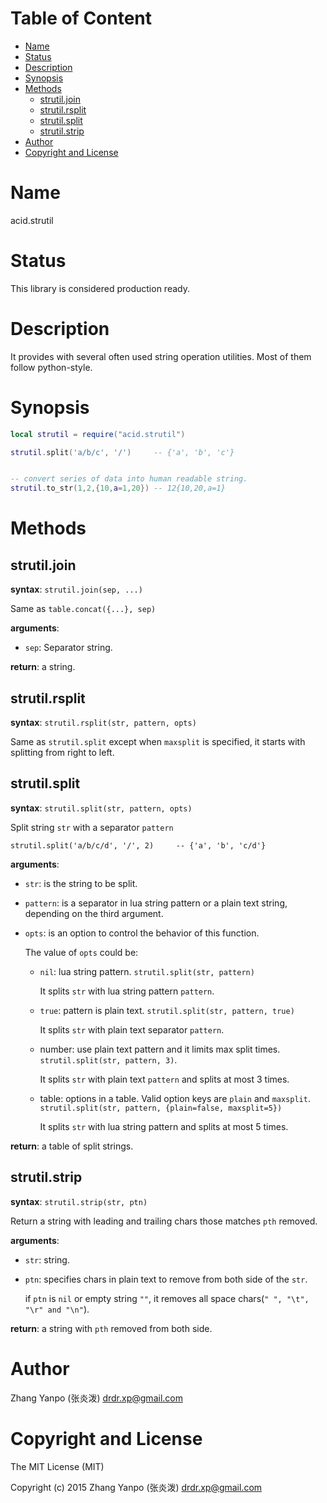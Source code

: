 <!-- START doctoc generated TOC please keep comment here to allow auto update -->
<!-- DON'T EDIT THIS SECTION, INSTEAD RE-RUN doctoc TO UPDATE -->
#   Table of Content

- [Name](#name)
- [Status](#status)
- [Description](#description)
- [Synopsis](#synopsis)
- [Methods](#methods)
  - [strutil.join](#strutiljoin)
  - [strutil.rsplit](#strutilrsplit)
  - [strutil.split](#strutilsplit)
  - [strutil.strip](#strutilstrip)
- [Author](#author)
- [Copyright and License](#copyright-and-license)

<!-- END doctoc generated TOC please keep comment here to allow auto update -->

#   Name

acid.strutil

#   Status

This library is considered production ready.

#   Description

It provides with several often used string operation utilities.
Most of them follow python-style.

#   Synopsis

```lua
local strutil = require("acid.strutil")

strutil.split('a/b/c', '/')     -- {'a', 'b', 'c'}


-- convert series of data into human readable string.
strutil.to_str(1,2,{10,a=1,20}) -- 12{10,20,a=1}
```

#   Methods

##  strutil.join

**syntax**:
`strutil.join(sep, ...)`

Same as `table.concat({...}, sep)`

**arguments**:

-   `sep`:
    Separator string.

**return**:
a string.


##  strutil.rsplit

**syntax**:
`strutil.rsplit(str, pattern, opts)`

Same as `strutil.split` except when `maxsplit` is specified,
it starts with splitting from right to left.

##  strutil.split

**syntax**:
`strutil.split(str, pattern, opts)`

Split string `str` with a separator `pattern`

```
strutil.split('a/b/c/d', '/', 2)     -- {'a', 'b', 'c/d'}
```

**arguments**:

-   `str`:
    is the string to be split.

-   `pattern`:
    is a separator in lua string pattern or a plain text string,
    depending on the third argument.

-   `opts`:
    is an option to control the behavior of this function.

    The value of `opts` could be:

    -   `nil`: lua string pattern.
        `strutil.split(str, pattern)`

        It splits `str` with lua string pattern `pattern`.

    -   `true`: pattern is plain text.
        `strutil.split(str, pattern, true)`

        It splits `str` with plain text separator `pattern`.

    -   number: use plain text pattern and it limits max split times.
        `strutil.split(str, pattern, 3)`.

        It splits `str` with plain text `pattern` and splits at most 3 times.

    -   table: options in a table. Valid option keys are `plain` and `maxsplit`.
        `strutil.split(str, pattern, {plain=false, maxsplit=5})`

        It splits `str` with lua string pattern and splits at most 5 times.

**return**:
a table of split strings.

##  strutil.strip

**syntax**:
`strutil.strip(str, ptn)`

Return a string with leading and trailing chars those matches `pth` removed.

**arguments**:

-   `str`:
    string.

-   `ptn`:
    specifies chars in plain text to remove from both side of the `str`.

    if `ptn` is `nil` or empty string `""`,
    it removes all space chars(`" ", "\t", "\r" and "\n"`).

**return**:
a string with `pth` removed from both side.


#   Author

Zhang Yanpo (张炎泼) <drdr.xp@gmail.com>

#   Copyright and License

The MIT License (MIT)

Copyright (c) 2015 Zhang Yanpo (张炎泼) <drdr.xp@gmail.com>
